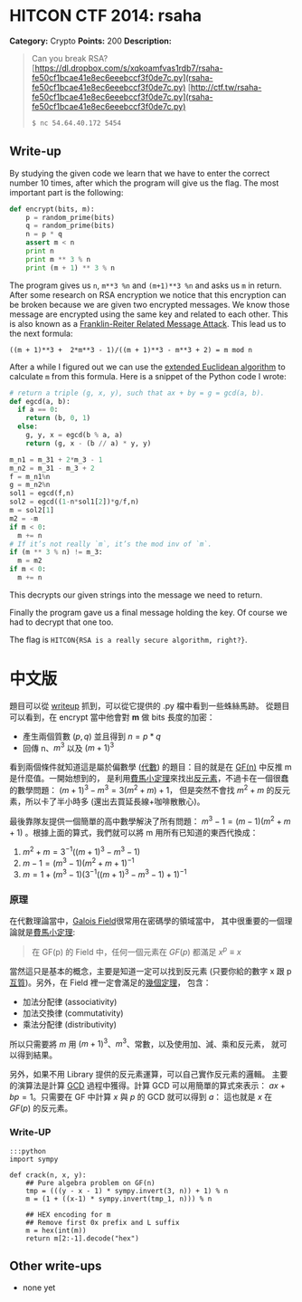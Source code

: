 <head>
<!-- MathJax Library - ref: http://www.mathjax.org -->
<script type="text/x-mathjax-config">
MathJax.Hub.Config({tex2jax: {inlineMath: [['$','$'], ['\\(','\\)']]}});
</script>
</head>

# HITCON CTF 2014: rsaha

**Category:** Crypto
**Points:** 200
**Description:**

> Can you break RSA?
> [https://dl.dropbox.com/s/xqkoamfvas1rdb7/rsaha-fe50cf1bcae41e8ec6eeebccf3f0de7c.py](rsaha-fe50cf1bcae41e8ec6eeebccf3f0de7c.py)
> [http://ctf.tw/rsaha-fe50cf1bcae41e8ec6eeebccf3f0de7c.py](rsaha-fe50cf1bcae41e8ec6eeebccf3f0de7c.py)
>
> ```bash
> $ nc 54.64.40.172 5454
> ```

## Write-up

By studying the given code we learn that we have to enter the correct number 10 times, after which the program will give us the flag. The most important part is the following:

```py
def encrypt(bits, m):
    p = random_prime(bits)
    q = random_prime(bits)
    n = p * q
    assert m < n
    print n
    print m ** 3 % n
    print (m + 1) ** 3 % n
```

The program gives us `n`, `m**3 %n` and `(m+1)**3 %n` and asks us `m` in return. After some research on RSA encryption we notice that this encryption can be broken because we are given two encrypted messages. We know those message are encrypted using the same key and related to each other. This is also known as a [Franklin-Reiter Related Message Attack](http://en.wikipedia.org/wiki/Coppersmith%27s_Attack#Franklin-Reiter_Related_Message_Attack). This lead us to the next formula:

```
((m + 1)**3 +  2*m**3 - 1)/((m + 1)**3 - m**3 + 2) = m mod n
```

After a while I figured out we can use the [extended Euclidean algorithm](http://en.wikipedia.org/wiki/Extended_Euclidean_algorithm) to calculate `m` from this formula. Here is a snippet of the Python code I wrote:

```py
# return a triple (g, x, y), such that ax + by = g = gcd(a, b).
def egcd(a, b):
  if a == 0:
    return (b, 0, 1)
  else:
    g, y, x = egcd(b % a, a)
    return (g, x - (b // a) * y, y)

m_n1 = m_31 + 2*m_3 - 1
m_n2 = m_31 - m_3 + 2
f = m_n1%n
g = m_n2%n
sol1 = egcd(f,n)
sol2 = egcd((1-n*sol1[2])*g/f,n)
m = sol2[1]
m2 = -m
if m < 0:
  m += n
# If it’s not really `m`, it’s the mod inv of `m`.
if (m ** 3 % n) != m_3:
  m = m2
if m < 0:
  m += n
```

This decrypts our given strings into the message we need to return.

Finally the program gave us a final message holding the key. Of course we had to decrypt that one too.

The flag is `HITCON{RSA is a really secure algorithm, right?}`.

# 中文版 #
題目可以從 [writeup][0] 抓到，可以從它提供的 .py 檔中看到一些蛛絲馬跡。
從題目可以看到，在 encrypt 當中他會對 **m** 做 bits 長度的加密：

+ 產生兩個質數 $(p, q)$ 並且得到 $n = p * q$
+ 回傳 n、$m^3 % n$ 以及 $(m+1)^3 % n$

看到兩個條件就知道這是屬於偏數學 ([代數][8]) 的題目：目的就是在 [GF(n)][2]
中反推 m 是什麼值。一開始想到的，
是利用[費馬小定理][3]來找出[反元素][4]，不過卡在一個很蠢的數學問題：
$(m+1)^3 - m^3 = 3(m^2+m) + 1$，
但是突然不會找 $m^2+m$ 的反元素，所以卡了半小時多 (還出去買延長線+咖啡散散心)。

最後靠隊友提供一個簡單的高中數學解決了所有問題：
$m^3 - 1 = (m-1)(m^2 + m + 1)$
。根據上面的算式，我們就可以將 m 用所有已知道的東西代換成：

1. $m^2 + m = 3^{-1}((m+1)^3 - m^3 - 1)$
2. $m -1 = (m^3 - 1)(m^2 + m + 1) ^{-1}$
3. $m = 1 + (m^3 - 1)(3^{-1}((m+1)^3 - m^3 -1) + 1)^{-1}$

### 原理 ###

在代數理論當中，[Galois Field][2]很常用在密碼學的領域當中，
其中很重要的一個理論就是[費馬小定理][3]:

> 在 GF(p) 的 Field 中，任何一個元素在 $GF(p)$ 都滿足 $x^p \equiv x$

當然這只是基本的概念，主要是知道一定可以找到反元素
(只要你給的數字 x 跟 p [互質][5])。另外，在 Field 裡一定會滿足的[幾個定理][6]，
包含：

+ 加法分配律 (associativity)
+ 加法交換律 (commutativity)
+ 乘法分配律 (distributivity)

所以只需要將 $m$ 用 $(m+1)^3$、$m^3$、常數，以及使用加、減、乘和反元素，
就可以得到結果。


另外，如果不用 Library 提供的反元素運算，可以自己實作反元素的邏輯。
主要的演算法是計算 [GCD][7] 過程中獲得。計算 GCD 可以用簡單的算式來表示：
$ax + bp = 1$。只需要在 GF 中計算 $x$ 與 $p$ 的 GCD 就可以得到 $a$：
這也就是 $x$ 在 $GF(p)$ 的反元素。

### Write-UP ###

	:::python
	import sympy

	def crack(n, x, y):
		## Pure algebra problem on GF(n)
		tmp = (((y - x - 1) * sympy.invert(3, n)) + 1) % n
		m = (1 + ((x-1) * sympy.invert(tmp_1, n))) % n

		## HEX encoding for m
		## Remove first 0x prefix and L suffix
		m = hex(int(m))
		return m[2:-1].decode("hex")

## Other write-ups
* none yet

[0]: https://github.com/ctfs/write-ups/tree/master/hitcon-ctf-2014/rsaha
[1]: http://mathworld.wolfram.com/FermatsLittleTheorem.html
[2]: http://mathworld.wolfram.com/FiniteField.html
[3]: http://mathworld.wolfram.com/FermatsLittleTheorem.html
[4]: http://mathworld.wolfram.com/ModularInverse.html
[5]: http://en.wikipedia.org/wiki/Coprime_integers
[6]: http://mathworld.wolfram.com/FieldAxioms.html
[7]: http://en.wikipedia.org/wiki/Greatest_common_divisor
[8]: http://en.wikipedia.org/wiki/Algebra
